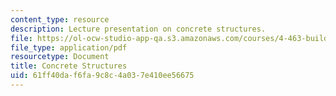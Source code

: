 ```yaml
---
content_type: resource
description: Lecture presentation on concrete structures.
file: https://ol-ocw-studio-app-qa.s3.amazonaws.com/courses/4-463-building-technologies-iii-building-structural-systems-ii-fall-2002/61ff40daf6fa9c8c4a037e410ee56675_2concrete.pdf
file_type: application/pdf
resourcetype: Document
title: Concrete Structures
uid: 61ff40da-f6fa-9c8c-4a03-7e410ee56675
---
```

